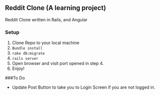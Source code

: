 ## Reddit Clone (A learning project)

Reddit Clone written in Rails, and Angular

### Setup
1. Clone Repo to your local machine
2. ```Bundle install```
3. ```rake db:migrate```
4. ```rails server```
5. Open browser and visit port opened in step 4.
6. Enjoy!

###To Do
* Update Post Button to take you to Login Screen if you are not logged in.
